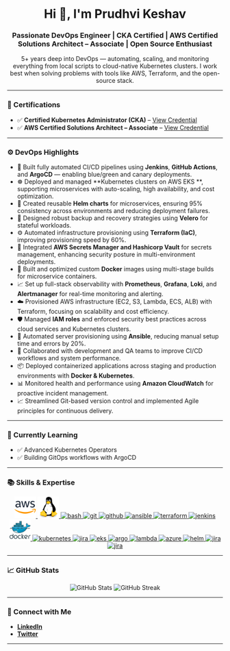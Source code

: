 <h1 align="center">Hi 👋, I'm Prudhvi Keshav</h1>

<h3 align="center">Passionate DevOps Engineer | CKA Certified | AWS Certified Solutions Architect – Associate  | Open Source Enthusiast</h3>

<p align="center">
  5+ years deep into DevOps — automating, scaling, and monitoring everything from local scripts to cloud-native Kubernetes clusters. I work best when solving problems with tools like AWS, Terraform, and the open-source stack.
</p>

---

### 📜 Certifications

- ✅ <strong>Certified Kubernetes Administrator (CKA)</strong> – [View Credential](https://www.credly.com/go/P8di9dYp)
- ✅ <strong>AWS Certified Solutions Architect – Associate</strong> – [View Credential](https://www.credly.com/badges/287571d1-5833-4bcf-85d4-1d7863a1de78/public_url)

---

### ⚙️ DevOps Highlights

- 🔁 Built fully automated CI/CD pipelines using **Jenkins**, **GitHub Actions**, and **ArgoCD** — enabling blue/green and canary deployments.
- ☸️ Deployed and managed **Kubernetes clusters on AWS EKS **, supporting microservices with auto-scaling, high availability, and cost optimization.
- 🧩 Created reusable **Helm charts** for microservices, ensuring 95% consistency across environments and reducing deployment failures.
- 💾 Designed robust backup and recovery strategies using **Velero** for stateful workloads.
- ⚙️ Automated infrastructure provisioning using **Terraform (IaC)**, improving provisioning speed by 60%.
- 🔐 Integrated **AWS Secrets Manager and Hashicorp Vault** for secrets management, enhancing security posture in multi-environment deployments.
- 🧰 Built and optimized custom **Docker** images using multi-stage builds for microservice containers.
- 📈 Set up full-stack observability with **Prometheus**, **Grafana**, **Loki**, and **Alertmanager** for real-time monitoring and alerting.
- ☁️ Provisioned AWS infrastructure (EC2, S3, Lambda, ECS, ALB) with Terraform, focusing on scalability and cost efficiency.
- 🛡️ Managed **IAM roles** and enforced security best practices across cloud services and Kubernetes clusters.
- 🔄 Automated server provisioning using **Ansible**, reducing manual setup time and errors by 20%.
- 🧪 Collaborated with development and QA teams to improve CI/CD workflows and system performance.
- 📦 Deployed containerized applications across staging and production environments with **Docker & Kubernetes**.
- 📊 Monitored health and performance using **Amazon CloudWatch** for proactive incident management.
- 📈 Streamlined Git-based version control and implemented Agile principles for continuous delivery.

---

### 🌱 Currently Learning

- ✅ Advanced Kubernetes Operators
- ✅ Building GitOps workflows with ArgoCD

---

### 📚 Skills & Expertise

<p align="center"><a href="https://aws.amazon.com" target="_blank" rel="noreferrer" aria-label="AWS">
							<img src="https://raw.githubusercontent.com/devicons/devicon/master/icons/amazonwebservices/amazonwebservices-original-wordmark.svg"
								alt="aws" width="50" height="50" >
						</a>
						<a href="https://www.linux.org/" target="_blank" rel="noreferrer" aria-label="Linux" >
							<img src="https://raw.githubusercontent.com/devicons/devicon/master/icons/linux/linux-original.svg" alt="linux"
								width="50" height="50" >
						</a>
						<a href="https://www.gnu.org/software/bash/" target="_blank" rel="noreferrer"> 
							<img src="https://www.vectorlogo.zone/logos/gnu_bash/gnu_bash-icon.svg" alt="bash" width="50" height="50" >
						</a>
						<a href="https://git-scm.com/" target="_blank" rel="noreferrer">
							<img src="https://www.vectorlogo.zone/logos/git-scm/git-scm-icon.svg" alt="git" width="50" height="50" >
						</a>
						<a href="https://github.com/prudvikeshav" target="_blank" rel="noreferrer">
							<img src="https://www.vectorlogo.zone/logos/github/github-icon.svg" alt="github" width="50" height="50" >
						</a>
						<a href="https://www.ansible.com/" target="_blank" rel="noreferrer">
							<img src="https://www.vectorlogo.zone/logos/ansible/ansible-icon.svg" alt="ansible" width="50" height="50" >
						</a>
						<a href="https://www.terraform.io/" target="_blank" rel="noreferrer">
							<img src="https://www.vectorlogo.zone/logos/terraformio/terraformio-icon.svg" alt="terraform" width="50"
								height="50" >
						</a>
						<a href="https://www.jenkins.io" target="_blank" rel="noreferrer">
							<img src="https://www.vectorlogo.zone/logos/jenkins/jenkins-icon.svg" alt="jenkins" width="50" height="50" >
						</a>
						<a href="https://www.docker.com/" target="_blank" rel="noreferrer">
							<img src="https://raw.githubusercontent.com/devicons/devicon/master/icons/docker/docker-original-wordmark.svg"
								alt="docker" width="50" height="50" >
						</a>
						<a href="https://kubernetes.io" target="_blank" rel="noreferrer">
							<img src="https://www.vectorlogo.zone/logos/kubernetes/kubernetes-icon.svg" alt="kubernetes" width="50"
								height="50" >
						</a>
						<a href="https://www.atlassian.com/software/jira" target="_blank" rel="noreferrer">
							<img src="https://www.vectorlogo.zone/logos/atlassian_jira/atlassian_jira-icon.svg" alt="jira" width="50"
								height="50" >
						</a>
						<a href="https://aws.amazon.com/eks/" target="_blank" rel="noreferrer">
							<img src="https://www.vectorlogo.zone/logos/amazon_eks/amazon_eks-icon.svg" alt="eks" width="50" height="50" >
						</a>
						<a href="https://argo-cd.readthedocs.io/en/stable/" target="_blank" rel="noreferrer">
							<img src="https://www.vectorlogo.zone/logos/argoprojio/argoprojio-icon.svg" alt="argo" width="50" height="50" >
						</a>
						<a href="https://aws.amazon.com/lambda/" target="_blank" rel="noreferrer">
							<img src="https://www.vectorlogo.zone/logos/amazon_awslambda/amazon_awslambda-icon.svg" alt="lambda" width="50"
								height="50" >
						</a>
						<a href="https://azure.microsoft.com/en-in" target="_blank" rel="noreferrer">
							<img src="https://www.vectorlogo.zone/logos/microsoft_azure/microsoft_azure-icon.svg" alt="azure" width="50"
								height="50" >
						</a>
						<a href="https://helm.sh/" target="_blank" rel="noreferrer">
							  <img src="https://www.vectorlogo.zone/logos/helmsh/helmsh-icon.svg" alt="helm" width="100" height="100" />
						</a>
						<a href="https://grafana.com/" target="_blank" rel="noreferrer">
							<img src="https://www.vectorlogo.zone/logos/grafana/grafana-icon.svg" alt="jira" width="50"
								height="50" >
						</a>
						<a href="https://prometheus.io/" target="_blank" rel="noreferrer">
							<img src="https://www.vectorlogo.zone/logos/prometheusio/prometheusio-icon.svg" alt="jira" width="50"
								height="50" >
						</a>
  </a>
</p>


---

### 📈 GitHub Stats

<p align="center">
  <img src="https://github-readme-stats.vercel.app/api?username=prudvikeshav&show_icons=true&theme=radical" alt="GitHub Stats" />
  <img src="https://github-readme-streak-stats.herokuapp.com/?user=prudvikeshav&theme=radical" alt="GitHub Streak" />
</p>


---

### 🤝 Connect with Me

- **[LinkedIn](https://www.linkedin.com/in/prudhvikeshav)**
- **[Twitter](https://twitter.com/prudhvikeshav)**

---

